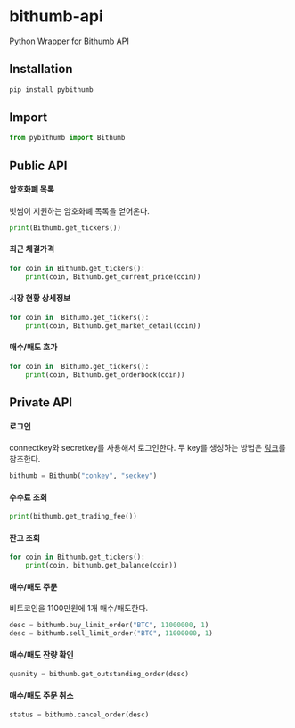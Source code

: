 # bithumb-api
Python Wrapper for Bithumb API

## Installation
```sh
pip install pybithumb
```

## Import
```python
from pybithumb import Bithumb
```

## Public API
####  암호화폐 목록
빗썸이 지원하는 암호화폐 목록을 얻어온다.
```python
print(Bithumb.get_tickers())
```

#### 최근 체결가격
```python
for coin in Bithumb.get_tickers():
    print(coin, Bithumb.get_current_price(coin))
```

#### 시장 현황 상세정보
```python
for coin in  Bithumb.get_tickers():
    print(coin, Bithumb.get_market_detail(coin))
```

#### 매수/매도 호가
```python
for coin in  Bithumb.get_tickers():
    print(coin, Bithumb.get_orderbook(coin))
```  


## Private API
#### 로그인
connectkey와 secretkey를 사용해서 로그인한다. 
두 key를 생성하는 방법은 [링크](http://sharebook.kr/x/ZQov)를 참조한다. 
```python
bithumb = Bithumb("conkey", "seckey")
```

#### 수수료 조회
```python
print(bithumb.get_trading_fee())
```

#### 잔고 조회
```python
for coin in Bithumb.get_tickers():
    print(coin, bithumb.get_balance(coin))
```

#### 매수/매도 주문
비트코인을 1100만원에 1개 매수/매도한다. 
```python
desc = bithumb.buy_limit_order("BTC", 11000000, 1)
desc = bithumb.sell_limit_order("BTC", 11000000, 1)
```

#### 매수/매도 잔량 확인
```python
quanity = bithumb.get_outstanding_order(desc)
```

#### 매수/매도 주문 취소
```python
status = bithumb.cancel_order(desc)
```

